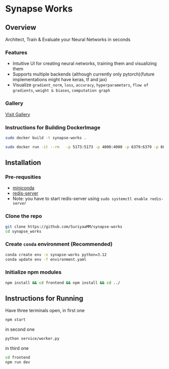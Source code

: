 # Synapse Works

## Overview
Architect, Train & Evaluate your Neural Networks in seconds

### Features
- Intuitive UI for creating neural networks, training them and visualizing them
- Supports multiple backends (although currently only pytorch)(future implementations might have keras, tf and jax)
- Visualize `gradient_norm`, `loss`, `accuracy`, `hyperparameters`, `flow of gradients`, `weight & biases`, `computation graph`

### Gallery
[Visit Gallery](./gallery/README.md)

### Instructions for Building DockerImage
```bash
sudo docker build -t synapse-works .
```
```bash
sudo docker run -it --rm   -p 5173:5173 -p 4000:4000 -p 6379:6379 -p 6000:6000  synapse-works
```

## Installation
### Pre-requsities
- [miniconda](https://www.anaconda.com/docs/getting-started/miniconda/install#linux-terminal-installer)
- [redis-server](https://redis.io/docs/latest/operate/oss_and_stack/install/install-stack/)
- Note: you have to start redis-server using `sudo systemctl enable redis-server`

### Clone the repo
```bash
git clone https://github.com/SuriyaaMM/synapse-works
cd synapse_works
```
### Create `conda` environment (Recommended)
```bash
conda create env -n synapse-works python=3.12
conda update env -f environment.yaml
```
### Initialize npm modules
```bash
npm install && cd frontend && npm install && cd ../
```

## Instructions for Running
Have three terminals open, in first one
```bash
npm start
```
in second one
```bash
python service/worker.py
```
in third one
```bash
cd frontend
npm run dev
```

